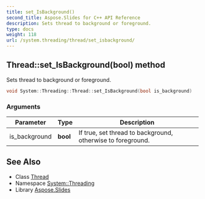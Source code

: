 ```yaml
---
title: set_IsBackground()
second_title: Aspose.Slides for C++ API Reference
description: Sets thread to background or foreground.
type: docs
weight: 118
url: /system.threading/thread/set_isbackground/
---
```

## Thread::set_IsBackground(bool) method


Sets thread to background or foreground.

```cpp
void System::Threading::Thread::set_IsBackground(bool is_background)
```


### Arguments

| Parameter | Type | Description |
| --- | --- | --- |
| is_background | **bool** | If true, set thread to background, otherwise to foreground. |

## See Also

* Class [Thread](../)
* Namespace [System::Threading](../../)
* Library [Aspose.Slides](../../../)